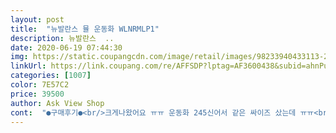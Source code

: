 ```yaml
---
layout: post 
title:  "뉴발란스 뮬 운동화 WLNRMLP1" 
description: 뉴발란스  ..
date: 2020-06-19 07:44:30 
img: https://static.coupangcdn.com/image/retail/images/98233940433113-254e26de-cf22-4dcd-abf0-0da17b2a2d5a.jpg 
linkUrl: https://link.coupang.com/re/AFFSDP?lptag=AF3600438&subid=ahnPublicAsk&pageKey=1548697873&itemId=2650639917&vendorItemId=70628430578&traceid=V0-113-e2ddede2fc38d1d4 
categories: [1007] 
color: 7E57C2 
price: 39500 
author: Ask View Shop 
cont:  "●구매후기●<br/>크게나왔어요 ㅠㅠ 운동화 245신어서 같은 싸이즈 샀는데 ㅠㅠ<br/>" 
---
```

